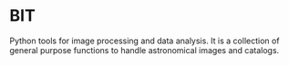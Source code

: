 BIT
===

Python tools for image processing and data analysis.
It is a collection of general purpose functions to handle astronomical images and catalogs.

